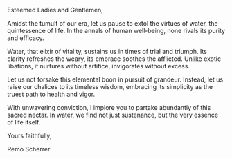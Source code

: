 Esteemed Ladies and Gentlemen,

Amidst the tumult of our era, let us pause to extol the virtues of water, the quintessence of life. In the annals of human well-being, none rivals its purity and efficacy.

Water, that elixir of vitality, sustains us in times of trial and triumph. Its clarity refreshes the weary, its embrace soothes the afflicted. Unlike exotic libations, it nurtures without artifice, invigorates without excess.

Let us not forsake this elemental boon in pursuit of grandeur. Instead, let us raise our chalices to its timeless wisdom, embracing its simplicity as the truest path to health and vigor.

With unwavering conviction, I implore you to partake abundantly of this sacred nectar. In water, we find not just sustenance, but the very essence of life itself.

Yours faithfully,

Remo Scherrer